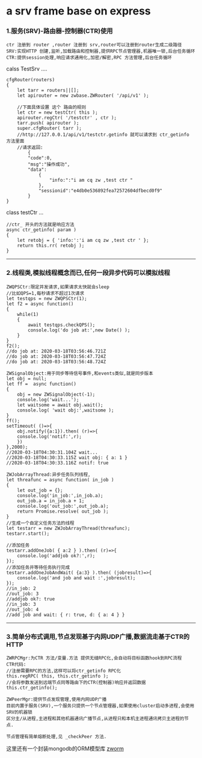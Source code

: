 # a srv frame base on express
### 1.服务(SRV)-路由器-控制器(CTR)使用
    ctr 注册到 router ,router 注册到 srv,router可以注册到router生成二级路径
    SRV:实现HTTP 创建,监听,加载路由和控制器,提供RPC节点管理器,机器唯一锁,后台任务循环
    CTR:提供session处理,响应请求通用化,加密/解密,RPC 方法管理,后台任务循环
calss TestSrv ....

    cfgRouter(routers)
    {
        let tarr = routers||[];
        let apirouter = new zwbase.ZWRouter( '/api/v1' );

        //下面具体设置 这个 路由的规则
        let ctr = new testCtr( this );
        apirouter.regCtr( '/testctr' , ctr );
        tarr.push( apirouter );
        super.cfgRouter( tarr );
        //http://127.0.0.1/api/v1/testctr.getinfo 就可以请求到 ctr_getinfo 方法里面
        //请求返回:
            {
            "code":0,
            "msg":"操作成功",
            "data":
                {
                    "info:":"i am cq zw ,test ctr "
                },
                "sessionid":"e4db0e536892fea72572604dfbecd0f9"
            }
    }
class testCtr ...

    //ctr_ 开头的方法就是响应方法
    async ctr_getinfo( param )
    {
        let retobj = { 'info:':'i am cq zw ,test ctr ' };
        return this.rr( retobj );
    }
***
### 2.线程类,模拟线程概念而已,任何一段异步代码可以模拟线程
    ZWQPSCtr:限定并发请求,如果请求太快就会sleep
    //比如QPS=1,每秒请求不超过1次请求
    let testqps = new ZWQPSCtr(1);
    let f2 = async function()
    {
        while(1)
        {
            await testqps.checkQPS();
            console.log('do job at:',new Date() );
        }
    }
    f2();
    //do job at: 2020-03-18T03:56:46.721Z
    //do job at: 2020-03-18T03:56:47.724Z
    //do job at: 2020-03-18T03:56:48.724Z

    ZWSignalObject:用于同步等待信号事件,和events类似,就是同步版本
    let obj = null;
    let ff =  async function()
    {
        obj = new ZWSignalObject(-1);
        console.log('wait...');
        let waitsome = await obj.wait();
        console.log( 'wait obj:',waitsome );
    }
    ff();
    setTimeout( ()=>{
        obj.notify({a:1}).then( (r)=>{
        console.log('notif:',r);
        })
    },2000);
    //2020-03-18T04:30:31.104Z wait...
    //2020-03-18T04:30:33.115Z wait obj: { a: 1 }
    //2020-03-18T04:30:33.116Z notif: true

    ZWJobArrayThread:异步任务队列线程,
    let threafunc = async function( in_job )
    {
        let out_job = {};
        console.log('in_job:',in_job.a);
        out_job.a = in_job.a + 1;
        console.log('out_job:',out_job.a);
        return Promise.resolve( out_job );
    }
    //生成一个自定义任务方法的线程
    let testarr = new ZWJobArrayThread(threafunc);
    testarr.start();
    
    //添加任务
    testarr.addOneJob( { a:2 } ).then( (r)=>{
        console.log('addjob ok?:',r);
    });
    //添加任务并等待任务执行完成
    testarr.addOneJobAndWait( {a:3} ).then( (jobresult)=>{
        console.log('and job and wait :',jobresult);
    });
    //in_job: 2
    //out_job: 3
    //addjob ok?: true
    //in_job: 3
    //out_job: 4
    //add job and wait: { r: true, d: { a: 4 } }

***
### 3.简单分布式调用,节点发现基于内网UDP广播,数据流走基于CTR的HTTP
    ZWRPCMgr:为CTR 方法/变量.方法 提供无缝RPC化,会自动将目标函数hook到RPC流程
    CTR代码:
    //注册需要RPC的方法,这样可以将ctr_getinfo RPC化
    this.regRPC( this, this.ctr_getinfo );
    //会将参数发送到远端节点同等路由下的CTR(控制器)响应并返回数据
    this.ctr_getinfo();

    ZWPeerMgr:提供节点发现管理,使用内网UDP广播
    目前内置于服务(SRV),一个服务只提供一个节点管理器,如果使用cluster启动多进程,会使用SRV的机器锁
    区分主/从进程,主进程和其他机器通讯广播节点,从进程只和本机主进程通讯拷贝主进程的节点.

    节点管理有简单熔断处理,见 _checkPeer 方法.


这里还有一个封装mongodb的ORM模型库 [zworm](https://www.npmjs.com/package/zworm)

